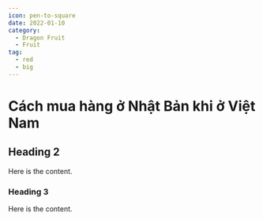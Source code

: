 ```yaml
---
icon: pen-to-square
date: 2022-01-10
category:
  - Dragon Fruit
  - Fruit
tag:
  - red
  - big
---
```


# Cách mua hàng ở Nhật Bản khi ở Việt Nam

## Heading 2

Here is the content.

### Heading 3

Here is the content.
